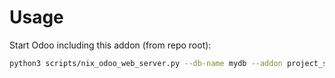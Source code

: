 # Usage

Start Odoo including this addon (from repo root):

```bash
python3 scripts/nix_odoo_web_server.py --db-name mydb --addon project_status
```
